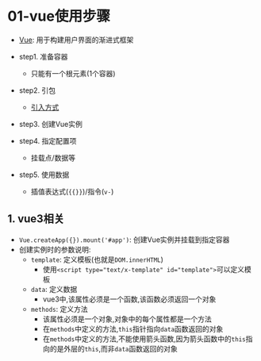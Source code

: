 # 01-vue使用步骤

- [Vue](https://cn.vuejs.org/): 用于构建用户界面的渐进式框架

- step1. 准备容器
  - 只能有一个根元素(1个容器)
- step2. 引包
  - [引入方式](https://v2.cn.vuejs.org/v2/guide/installation.html#%E7%9B%B4%E6%8E%A5%E7%94%A8-lt-script-gt-%E5%BC%95%E5%85%A5)
- step3. 创建Vue实例
- step4. 指定配置项
  - 挂载点/数据等
- step5. 使用数据
  - 插值表达式(`{{}}`)/指令(`v-`)

## 1. vue3相关

- `Vue.createApp({}).mount('#app')`: 创建Vue实例并挂载到指定容器
- 创建实例时的参数说明:
  - `template`: 定义模板(也就是`DOM.innerHTML`)
    - 使用`<script type="text/x-template" id="template">`可以定义模板
  - `data`: 定义数据
    - vue3中,该属性必须是一个函数,该函数必须返回一个对象
  - `methods`: 定义方法
    - 该属性必须是一个对象,对象中的每个属性都是一个方法
    - 在`methods`中定义的方法,`this`指针指向`data`函数返回的对象
    - 在`methods`中定义的方法,不能使用箭头函数,因为箭头函数中的`this`指向的是外层的`this`,而非`data`函数返回的对象